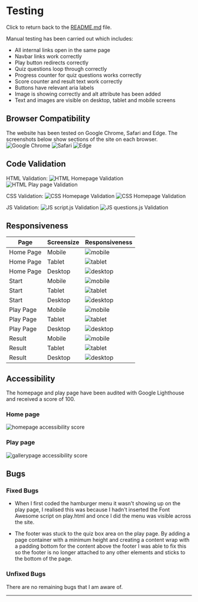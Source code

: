 # Testing

Click to return back to the [README.md](README.md) file. 

Manual testing has been carried out which includes:
- All internal links open in the same page
- Navbar links work correctly
- Play button redirects correctly
- Quiz questions loop through correctly
- Progress counter for quiz questions works correctly
- Score counter and result text work correctly
- Buttons have relevant aria labels
- Image is showing correctly and alt attribute has been added
- Text and images are visible on desktop, tablet and mobile screens

## Browser Compatibility 

The website has been tested on Google Chrome, Safari and Edge. The screenshots below show sections of the site on each browser.
![Google Chrome](documentation/responsiveness/tablet-google-chrome.png)
![Safari](documentation/responsiveness/mobile-safari.png)
![Edge](documentation/responsiveness/desktop-edge.png)

## Code Validation

HTML Validation:
![HTML Homepage Validation](documentation/codevalidation/index-html-validation.png)
![HTML Play page Validation](documentation/codevalidation/play-html-validation.png)

CSS Validation:
![CSS Homepage Validation](documentation/codevalidation/index-css-validation.png)
![CSS Homepage Validation](documentation/codevalidation/play-css-validation.png)

JS Validation:
![JS script.js Validation](documentation/codevalidation/script-js-validation.png)
![JS questions.js Validation](documentation/codevalidation/questions-js-validation.png)

## Responsiveness

| Page | Screensize | Responsiveness |
| --- | --- | --- |
| Home Page | Mobile | ![mobile](documentation/responsiveness/mobile-homepage.png) |
| Home Page | Tablet | ![tablet](documentation/responsiveness/tablet-homepage.png) |
| Home Page | Desktop | ![desktop](documentation/responsiveness/desktop-homepage.png) |
| Start | Mobile | ![mobile](documentation/responsiveness/mobile-start-quiz-page.png) |
| Start | Tablet | ![tablet](documentation/responsiveness/tablet-start-quiz-page.png) |
| Start | Desktop | ![desktop](documentation/responsiveness/desktop-start-quiz-page.png) |
| Play Page | Mobile | ![mobile](documentation/responsiveness/mobile-quiz-page.png) |
| Play Page | Tablet | ![tablet](documentation/responsiveness/tablet-quiz-page.png) |
| Play Page | Desktop | ![desktop](documentation/responsiveness/desktop-quiz-page.png) |
| Result | Mobile | ![mobile](documentation/responsiveness/mobile-result-page.png) |
| Result | Tablet | ![tablet](documentation/responsiveness/tablet-result-page.png) |
| Result | Desktop | ![desktop](documentation/responsiveness/desktop-result-page.png) |


## Accessibility

The homepage and play page have been audited with Google Lighthouse and received a score of 100.

### Home page

![homepage accessibility score](documentation/accessibility/index-lighthouse.png)

### Play page

![gallerypage accessibility score](documentation/accessibility/play-lighthouse.png)

## Bugs

### Fixed Bugs

- When I first coded the hamburger menu it wasn't showing up on the play page, I realised this was because I hadn't inserted the Font Awesome script on play.html and once I did the menu was visible across the site.

- The footer was stuck to the quiz box area on the play page. By adding a page container with a minimum height and creating a content wrap with a padding bottom for the content above the footer I was able to fix this so the footer is no longer attached to any other elements and sticks to the bottom of the page.

### Unfixed Bugs

There are no remaining bugs that I am aware of.

---